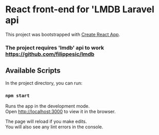 # React front-end for 'LMDB Laravel api

This project was bootstrapped with [Create React App](https://github.com/facebook/create-react-app).

### The project requires 'lmdb' api to work https://github.com/filippesic/lmdb

## Available Scripts

In the project directory, you can run:

### `npm start`

Runs the app in the development mode.\
Open [http://localhost:3000](http://localhost:3000) to view it in the browser.

The page will reload if you make edits.\
You will also see any lint errors in the console.